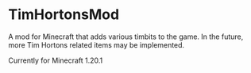 # TimHortonsMod
A mod for Minecraft that adds various timbits to the game. In the future, more Tim Hortons related items may be implemented.

Currently for Minecraft 1.20.1
